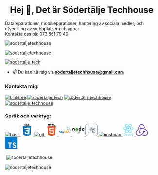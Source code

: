 <h1 align="center">Hej 👋, Det är Södertälje Techhouse</h1>
<p> Datareparationer, mobilreparationer, hantering av sociala medier, och utveckling av webbplatser och appar. <br />
  Kontakta oss på: 073 561 79 40 </p>

<p align="left"> <img src="https://komarev.com/ghpvc/?username=sodertaljetechhouse&label=Profile%20views&color=0e75b6&style=flat" alt="sodertaljetechhouse" /> </p>

<p align="left"> <a href="https://github.com/ryo-ma/github-profile-trophy"><img src="https://github-profile-trophy.vercel.app/?username=sodertaljetechhouse" alt="sodertaljetechhouse" /></a> </p>

<p align="left"> <a href="https://twitter.com/sodertalje_tech" target="blank"><img src="https://img.shields.io/twitter/follow/sodertalje_tech?logo=twitter&style=for-the-badge" alt="sodertalje_tech" /></a> </p>

- 📫 Du kan nå mig via **sodertaljetechhouse@gmail.com**

<h3 align="left">Kontakta mig:</h3>
<p align="left">
<a href="https://linktr.ee/sodertaljetechhouse">
  <img align="center" src="https://ik.imagekit.io/himalayas/https://cdn-images.himalayas.app/sat8g12emalu3qeipet7b27n81l2?tr=w-256,q-100" height="30" width="40" alt="Linktree" />
</a>
<a href="https://twitter.com/sodertalje_tech" target="blank"><img align="center" src="https://raw.githubusercontent.com/rahuldkjain/github-profile-readme-generator/master/src/images/icons/Social/twitter.svg" alt="sodertalje_tech" height="30" width="40" /></a>
<a href="https://linkedin.com/in/södertälje techhouse" target="blank"><img align="center" src="https://raw.githubusercontent.com/rahuldkjain/github-profile-readme-generator/master/src/images/icons/Social/linked-in-alt.svg" alt="södertälje techhouse" height="30" width="40" /></a>
<a href="https://instagram.com/sodertalje_techhouse" target="blank"><img align="center" src="https://raw.githubusercontent.com/rahuldkjain/github-profile-readme-generator/master/src/images/icons/Social/instagram.svg" alt="sodertalje_techhouse" height="30" width="40" /></a>
</p>

<h3 align="left">Språk och verktyg:</h3>
<p align="left"> 
    <a href="https://www.gnu.org/software/bash/" target="_blank" rel="noreferrer"> <img src="https://www.vectorlogo.zone/logos/gnu_bash/gnu_bash-icon.svg" alt="bash" width="40" height="40"/> </a> 
    <a href="https://www.w3schools.com/css/" target="_blank" rel="noreferrer"> <img src="https://raw.githubusercontent.com/devicons/devicon/master/icons/css3/css3-original-wordmark.svg" alt="css3" 
    width="40" height="40"/> </a> 
    <a href="https://git-scm.com/" target="_blank" rel="noreferrer"> <img src="https://www.vectorlogo.zone/logos/git-scm/git-scm-icon.svg" alt="git" width="40" height="40"/> </a> 
    <a href="https://www.w3.org/html/" target="_blank" rel="noreferrer"> <img src="https://raw.githubusercontent.com/devicons/devicon/master/icons/html5/html5-original-wordmark.svg" alt="html5"         
    width="40" height="40"/> </a> 
    <a href="https://www.mysql.com/" target="_blank" rel="noreferrer"> <img src="https://raw.githubusercontent.com/devicons/devicon/master/icons/mysql/mysql-original-wordmark.svg" alt="mysql" width="40" 
    height="40"/> </a> 
    <a href="https://nodejs.org" target="_blank" rel="noreferrer"> <img src="https://raw.githubusercontent.com/devicons/devicon/master/icons/nodejs/nodejs-original-wordmark.svg" alt="nodejs" width="40" 
    height="40"/> </a> 
    <a href="https://www.photoshop.com/en" target="_blank" rel="noreferrer"> <img src="https://raw.githubusercontent.com/devicons/devicon/master/icons/photoshop/photoshop-line.svg" alt="photoshop" 
    width="40" height="40"/> </a> 
    <a href="https://postman.com" target="_blank" rel="noreferrer"> <img src="https://www.vectorlogo.zone/logos/getpostman/getpostman-icon.svg" alt="postman" width="40" height="40"/> </a> 
    <a href="https://reactjs.org/" target="_blank" rel="noreferrer"> <img src="https://raw.githubusercontent.com/devicons/devicon/master/icons/react/react-original-wordmark.svg" alt="react" width="40" 
    height="40"/> </a> 
    <a href="https://redux.js.org" target="_blank" rel="noreferrer"> <img src="https://raw.githubusercontent.com/devicons/devicon/master/icons/redux/redux-original.svg" alt="redux" width="40" 
    height="40"/> </a> 
    <a href="https://www.typescriptlang.org/" target="_blank" rel="noreferrer"> <img src="https://raw.githubusercontent.com/devicons/devicon/master/icons/typescript/typescript-original.svg" 
    alt="typescript" width="40" height="40"/> </a> 
  </p>


<p>&nbsp;<img align="center" src="https://github-readme-stats.vercel.app/api?username=sodertaljetechhouse&show_icons=true&locale=en" alt="sodertaljetechhouse" /></p>

<p><img align="center" src="https://github-readme-streak-stats.herokuapp.com/?user=sodertaljetechhouse&" alt="sodertaljetechhouse" /></p>
